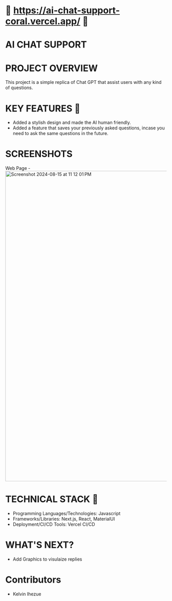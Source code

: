 # 🚀 https://ai-chat-support-coral.vercel.app/ 🚀
# AI CHAT SUPPORT
# PROJECT OVERVIEW
This project is a simple replica of Chat GPT that assist users with any kind of questions.

# KEY FEATURES 🔑
- Added a stylish design and made the AI human friendly.
- Added a feature that saves your previously asked questions, incase you need to ask the same questions in the future.


# SCREENSHOTS
Web Page - <img width="971" alt="Screenshot 2024-08-15 at 11 12 01 PM" src="https://github.com/user-attachments/assets/22ead59e-d505-4d1b-a3ef-1e93767abc79">




# TECHNICAL STACK 🧱
- Programming Languages/Technologies: Javascript
- Frameworks/Libraries: Next.js, React, MaterialUI
- Deployment/CI/CD Tools: Vercel CI/CD

# WHAT'S NEXT?
- Add Graphics to visulaize replies


# Contributors 
- Kelvin Ihezue






